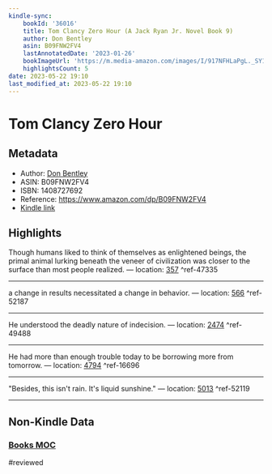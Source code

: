 ```yaml
---
kindle-sync:
    bookId: '36016'
    title: Tom Clancy Zero Hour (A Jack Ryan Jr. Novel Book 9)
    author: Don Bentley
    asin: B09FNW2FV4
    lastAnnotatedDate: '2023-01-26'
    bookImageUrl: 'https://m.media-amazon.com/images/I/917NFHLaPgL._SY160.jpg'
    highlightsCount: 5
date: 2023-05-22 19:10
last_modified_at: 2023-05-22 19:10
---
```


# Tom Clancy Zero Hour

## Metadata

-   Author: [Don Bentley](https://www.amazon.comundefined)
-   ASIN: B09FNW2FV4
-   ISBN: 1408727692
-   Reference: https://www.amazon.com/dp/B09FNW2FV4
-   [Kindle link](kindle://book?action=open&asin=B09FNW2FV4)

## Highlights

Though humans liked to think of themselves as enlightened beings, the primal animal lurking beneath the veneer of civilization was closer to the surface than most people realized. — location: [357](kindle://book?action=open&asin=B09FNW2FV4&location=357) ^ref-47335

---

a change in results necessitated a change in behavior. — location: [566](kindle://book?action=open&asin=B09FNW2FV4&location=566) ^ref-52187

---

He understood the deadly nature of indecision. — location: [2474](kindle://book?action=open&asin=B09FNW2FV4&location=2474) ^ref-49488

---

He had more than enough trouble today to be borrowing more from tomorrow. — location: [4794](kindle://book?action=open&asin=B09FNW2FV4&location=4794) ^ref-16696

---

"Besides, this isn't rain. It's liquid sunshine." — location: [5013](kindle://book?action=open&asin=B09FNW2FV4&location=5013) ^ref-52119

---

## Non-Kindle Data

### [Books MOC](Books%20MOC.md)
#reviewed